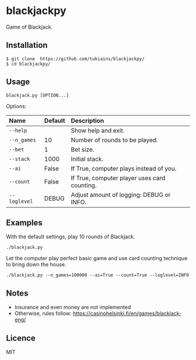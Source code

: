 # blackjackpy
Game of Blackjack.

## Installation
``` 
$ git clone  https://github.com/tukiains/blackjackpy/
$ cd blackjackpy/
```

## Usage

```
blackjack.py [OPTION...]
```

Options:

| Name         | Default | Description                                  | 
|:-------------|:--------|:---------------------------------------------|
| `--help`     |         | Show help and exit.                          |
| `--n_games`  | 10      | Number of rounds to be played.               |
| `--bet`      | 1       | Bet size.                                    |
| `--stack`    | 1000    | Initial stack.                               |
| `--ai`       | False   | If True, computer plays instead of you.      |
| `--count`    | False   | If True, computer player uses card counting. |
| `--loglevel` | DEBUG   | Adjust amount of logging: DEBUG or INFO.     |

## Examples
With the default settings, play 10 rounds of Blackjack.
```
./blackjack.py
```

Let the computer play perfect basic game and use card counting technique to bring down the house.
```
./blackjack.py --n_games=100000 --ai=True --count=True --loglevel=INFO
```

## Notes
* Insurance and even money are not implemented
* Otherwise, rules follow: https://casinohelsinki.fi/en/games/blackjack-eng/


## Licence
MIT